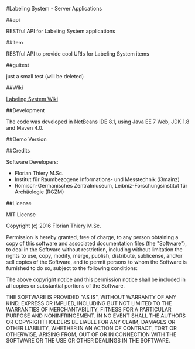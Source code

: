 #Labeling System - Server Applications

##api

RESTful API for Labeling System applications

##item

RESTful API to provide cool URIs for Labeling System items

##guitest

just a small test (will be deleted)

##Wiki

[Labeling System Wiki](../../wiki)

##Development

The code was developed in NetBeans IDE 8.1, using Java EE 7 Web, JDK 1.8 and Maven 4.0.

##Demo Version

##Credits

Software Developers:

- Florian Thiery M.Sc.
 - Institut für Raumbezogene Informations- und Messtechnik (i3mainz)
 - Römisch-Germanisches Zentralmuseum, Leibniz-Forschungsinstitut für Archäologie (RGZM)

##License

MIT License

Copyright (c) 2016 Florian Thiery M.Sc.

Permission is hereby granted, free of charge, to any person obtaining a copy
of this software and associated documentation files (the "Software"), to deal
in the Software without restriction, including without limitation the rights
to use, copy, modify, merge, publish, distribute, sublicense, and/or sell
copies of the Software, and to permit persons to whom the Software is
furnished to do so, subject to the following conditions:

The above copyright notice and this permission notice shall be included in all
copies or substantial portions of the Software.

THE SOFTWARE IS PROVIDED "AS IS", WITHOUT WARRANTY OF ANY KIND, EXPRESS OR
IMPLIED, INCLUDING BUT NOT LIMITED TO THE WARRANTIES OF MERCHANTABILITY,
FITNESS FOR A PARTICULAR PURPOSE AND NONINFRINGEMENT. IN NO EVENT SHALL THE
AUTHORS OR COPYRIGHT HOLDERS BE LIABLE FOR ANY CLAIM, DAMAGES OR OTHER
LIABILITY, WHETHER IN AN ACTION OF CONTRACT, TORT OR OTHERWISE, ARISING FROM,
OUT OF OR IN CONNECTION WITH THE SOFTWARE OR THE USE OR OTHER DEALINGS IN THE
SOFTWARE.
